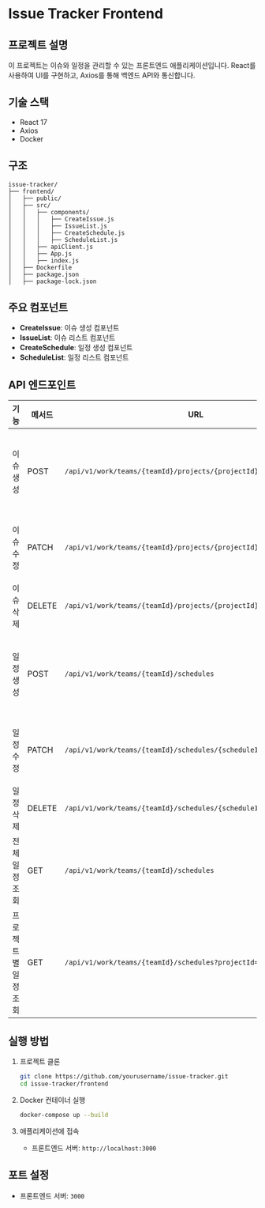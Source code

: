 # Issue Tracker Frontend

## 프로젝트 설명
이 프로젝트는 이슈와 일정을 관리할 수 있는 프론트엔드 애플리케이션입니다. React를 사용하여 UI를 구현하고, Axios를 통해 백엔드 API와 통신합니다.

## 기술 스택
- React 17
- Axios
- Docker

## 구조
```angular2html
issue-tracker/
├── frontend/
│   ├── public/
│   ├── src/
│   │   ├── components/
│   │   │   ├── CreateIssue.js
│   │   │   ├── IssueList.js
│   │   │   ├── CreateSchedule.js
│   │   │   ├── ScheduleList.js
│   │   ├── apiClient.js
│   │   ├── App.js
│   │   ├── index.js
│   ├── Dockerfile
│   ├── package.json
│   ├── package-lock.json
```

## 주요 컴포넌트
- **CreateIssue**: 이슈 생성 컴포넌트
- **IssueList**: 이슈 리스트 컴포넌트
- **CreateSchedule**: 일정 생성 컴포넌트
- **ScheduleList**: 일정 리스트 컴포넌트

## API 엔드포인트


| 기능                 | 메서드  | URL                                                              | 설명                         | 요청 바디                                                   | 응답                        |
|--------------------|-------|-----------------------------------------------------------------|----------------------------|----------------------------------------------------------|---------------------------|
| 이슈 생성             | POST  | `/api/v1/work/teams/{teamId}/projects/{projectId}/issues`        | 새로운 이슈 생성              | `{"title": "string", "description": "string", "assignedTo": long, "status": "string"}` | `201 Created`             |
| 이슈 수정             | PATCH | `/api/v1/work/teams/{teamId}/projects/{projectId}/issues/{issueId}` | 이슈 수정                    | `{"title": "string", "description": "string", "assignedTo": long, "status": "string"}` | `204 No Content`          |
| 이슈 삭제             | DELETE| `/api/v1/work/teams/{teamId}/projects/{projectId}/issues/{issueId}` | 이슈 삭제                    | N/A                                                      | `204 No Content`          |
| 일정 생성             | POST  | `/api/v1/work/teams/{teamId}/schedules`                          | 새로운 일정 생성              | `{"title": "string", "date": "string", "projectId": long, "issueId": long}`           | `201 Created`             |
| 일정 수정             | PATCH | `/api/v1/work/teams/{teamId}/schedules/{scheduleId}`             | 일정 수정                    | `{"title": "string", "date": "string", "projectId": long, "issueId": long}`           | `204 No Content`          |
| 일정 삭제             | DELETE| `/api/v1/work/teams/{teamId}/schedules/{scheduleId}`             | 일정 삭제                    | N/A                                                      | `204 No Content`          |
| 전체 일정 조회          | GET   | `/api/v1/work/teams/{teamId}/schedules`                          | 전체 일정 조회                | N/A                                                      | `200 OK`                  |
| 프로젝트별 일정 조회      | GET   | `/api/v1/work/teams/{teamId}/schedules?projectId={}`             | 프로젝트별 일정 조회            | N/A                                                      | `200 OK`                  |



## 실행 방법
1. 프로젝트 클론
    ```bash
    git clone https://github.com/yourusername/issue-tracker.git
    cd issue-tracker/frontend
    ```

2. Docker 컨테이너 실행
    ```bash
    docker-compose up --build
    ```

3. 애플리케이션에 접속
    - 프론트엔드 서버: `http://localhost:3000`

## 포트 설정
- 프론트엔드 서버: `3000`
